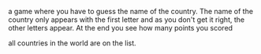 a game where you have to guess the name of the country. 
The name of the country only appears with the first letter
and as you don't get it right, the other letters appear.
At the end you see how many points you scored

all countries in the world are on the list. 
